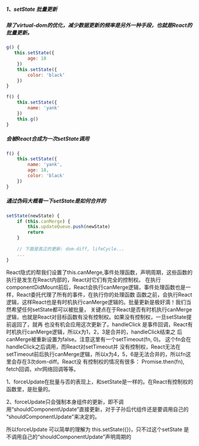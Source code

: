 ##### 1、setState 批量更新
##### 除了virtual-dom的优化，减少数据更新的频率是另外一种手段，也就是React的批量更新。 
````js
g() {
   this.setState({
        age: 18
    })
    this.setState({
        color: 'black‘
    })
}

f() {
    this.setState({
        name: 'yank'
    })
    this.g()
}
````
##### 会被React合成为一次setState调用
````js
f() {
    this.setState({
        name: 'yank',
        age: 18, 
        color: 'black'
    })
}
````
##### 通过伪码大概看一下setState是如何合并的
````js
setState(newState) {
    if (this.canMerge) {
        this.updateQueue.push(newState)
        return 
    }
    
    // 下面是真正的更新: dom-diff, lifeCycle...
    ...
}

````
React隐式的帮我们设置了this.canMerge,事件处理函数，声明周期，这些函数的执行是发生在React内部的，React对它们有完全的控制权。
在执行componentDidMount前后，React会执行canMerge逻辑，事件处理函数也是一样，React委托代理了所有的事件，在执行你的处理函数
函数之前，会执行React逻辑，这样React也是有时机执行canMerge逻辑的。批量更新是极好滴！我们当然希望任何setState都可以被批量，
关键点在于React是否有时机执行canMerge逻辑，也就是React对目标函数有没有控制权。如果没有控制权，一旦setState提前返回了，就再
也没有机会应用这次更新了。handleClick 是事件回调，React有时机执行canMerge逻辑，所以x为1，2，3是合并的，handleClick结束之
后canMerge被重新设置为false。注意这里有一个setTimeout(fn, 0)。 这个fn会在handleClick之后调用，而React对setTimeout并
没有控制权，React无法在setTimeout前后执行canMerge逻辑，所以x为4，5，6是无法合并的，所以fn这里会存在3次dom-diff。React没
有控制权的情况有很多： Promise.then(fn), fetch回调，xhr网络回调等等。

1、forceUpdate在批量与否的表现上，和setState是一样的。在React有控制权的函数里，是批量的。

2、forceUpdate只会强制本身组件的更新，即不调用“shouldComponentUpdate”直接更新，对于子孙后代组件还是要调用自己的
“shouldComponentUpdate”来决定的。

所以forceUpdate 可以简单的理解为 this.setState({})，只不过这个setState 是不调用自己的“shouldComponentUpdate”声明周期的